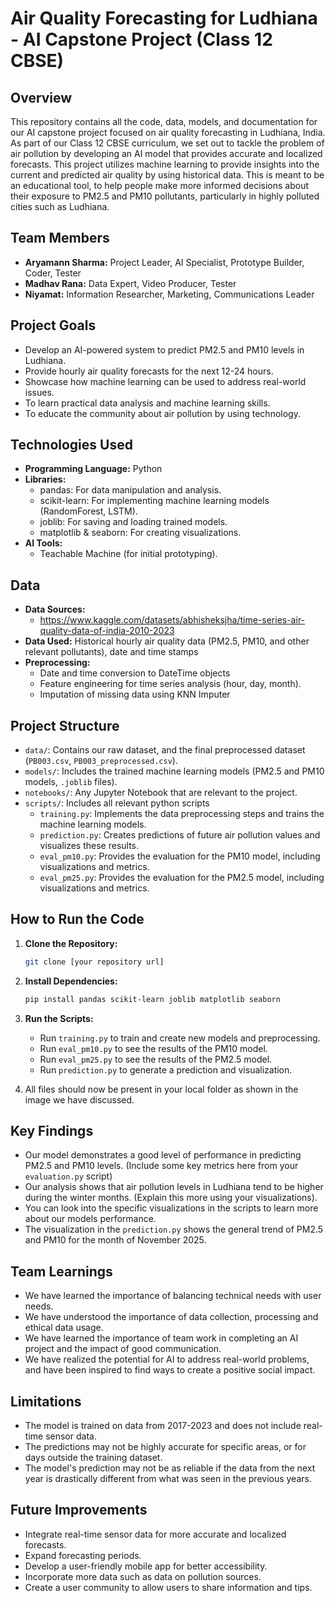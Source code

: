 # Air Quality Forecasting for Ludhiana - AI Capstone Project (Class 12 CBSE)

## Overview

This repository contains all the code, data, models, and documentation for our AI capstone project focused on air quality forecasting in Ludhiana, India. As part of our Class 12 CBSE curriculum, we set out to tackle the problem of air pollution by developing an AI model that provides accurate and localized forecasts. This project utilizes machine learning to provide insights into the current and predicted air quality by using historical data. This is meant to be an educational tool, to help people make more informed decisions about their exposure to PM2.5 and PM10 pollutants, particularly in highly polluted cities such as Ludhiana.

## Team Members

*   **Aryamann Sharma:** Project Leader, AI Specialist, Prototype Builder, Coder, Tester
*   **Madhav Rana:** Data Expert, Video Producer, Tester
*   **Niyamat:** Information Researcher, Marketing, Communications Leader

## Project Goals

*   Develop an AI-powered system to predict PM2.5 and PM10 levels in Ludhiana.
*   Provide hourly air quality forecasts for the next 12-24 hours.
*   Showcase how machine learning can be used to address real-world issues.
*   To learn practical data analysis and machine learning skills.
*   To educate the community about air pollution by using technology.

## Technologies Used

*   **Programming Language:** Python
*   **Libraries:**
    *   pandas: For data manipulation and analysis.
    *   scikit-learn: For implementing machine learning models (RandomForest, LSTM).
    *   joblib: For saving and loading trained models.
    *   matplotlib & seaborn: For creating visualizations.
*   **AI Tools:**
    * Teachable Machine (for initial prototyping).

## Data

*   **Data Sources:**
    *   https://www.kaggle.com/datasets/abhisheksjha/time-series-air-quality-data-of-india-2010-2023
*   **Data Used:** Historical hourly air quality data (PM2.5, PM10, and other relevant pollutants), date and time stamps
* **Preprocessing:**
    *  Date and time conversion to DateTime objects
    * Feature engineering for time series analysis (hour, day, month).
    * Imputation of missing data using KNN Imputer

## Project Structure

*   `data/`: Contains our raw dataset, and the final preprocessed dataset (`PB003.csv`, `PB003_preprocessed.csv`).
*   `models/`: Includes the trained machine learning models (PM2.5 and PM10 models, `.joblib` files).
*   `notebooks/`: Any Jupyter Notebook that are relevant to the project.
*  `scripts/`: Includes all relevant python scripts
    * `training.py`: Implements the data preprocessing steps and trains the machine learning models.
    * `prediction.py`: Creates predictions of future air pollution values and visualizes these results.
    * `eval_pm10.py`:  Provides the evaluation for the PM10 model, including visualizations and metrics.
    * `eval_pm25.py`: Provides the evaluation for the PM2.5 model, including visualizations and metrics.

## How to Run the Code

1.  **Clone the Repository:**
    ```bash
    git clone [your repository url]
    ```

2.  **Install Dependencies:**
    ```bash
    pip install pandas scikit-learn joblib matplotlib seaborn
    ```

3.  **Run the Scripts:**
     *   Run `training.py` to train and create new models and preprocessing.
    *  Run `eval_pm10.py` to see the results of the PM10 model.
    *  Run `eval_pm25.py` to see the results of the PM2.5 model.
     *  Run `prediction.py` to generate a prediction and visualization.
  4.  All files should now be present in your local folder as shown in the image we have discussed.

## Key Findings

*   Our model demonstrates a good level of performance in predicting PM2.5 and PM10 levels. (Include some key metrics here from your `evaluation.py` script)
*   Our analysis shows that air pollution levels in Ludhiana tend to be higher during the winter months. (Explain this more using your visualizations).
*  You can look into the specific visualizations in the scripts to learn more about our models performance.
*  The visualization in the `prediction.py` shows the general trend of PM2.5 and PM10 for the month of November 2025.

## Team Learnings

*   We have learned the importance of balancing technical needs with user needs.
*   We have understood the importance of data collection, processing and ethical data usage.
*   We have learned the importance of team work in completing an AI project and the impact of good communication.
*   We have realized the potential for AI to address real-world problems, and have been inspired to find ways to create a positive social impact.

## Limitations

*   The model is trained on data from 2017-2023 and does not include real-time sensor data.
*   The predictions may not be highly accurate for specific areas, or for days outside the training dataset.
*   The model's prediction may not be as reliable if the data from the next year is drastically different from what was seen in the previous years.

## Future Improvements

*   Integrate real-time sensor data for more accurate and localized forecasts.
*   Expand forecasting periods.
*   Develop a user-friendly mobile app for better accessibility.
*  Incorporate more data such as data on pollution sources.
*  Create a user community to allow users to share information and tips.
